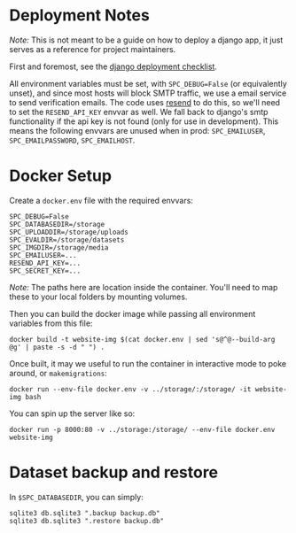 # Deployment Notes 

*Note:* This is not meant to be a guide on how to deploy a django app, it just serves as a reference for project maintainers.  

First and foremost, see the [django deployment checklist](https://docs.djangoproject.com/en/5.2/howto/deployment/checklist/).

All environment variables must be set, with `SPC_DEBUG=False` (or equivalently unset), and since most hosts will block SMTP traffic, we use a email service to send verification emails. The code uses [resend](https://resend.com/) to do this, so we'll need to set the `RESEND_API_KEY` envvar as well. We fall back to django's smtp functionality if the api key is not found (only for use in development). This means the following envvars are unused when in prod: `SPC_EMAILUSER`, `SPC_EMAILPASSWORD`, `SPC_EMAILHOST`. 


# Docker Setup

Create a `docker.env` file with the required envvars:
```
SPC_DEBUG=False
SPC_DATABASEDIR=/storage
SPC_UPLOADDIR=/storage/uploads
SPC_EVALDIR=/storage/datasets
SPC_IMGDIR=/storage/media
SPC_EMAILUSER=...
RESEND_API_KEY=...
SPC_SECRET_KEY=...
```

*Note:* The paths here are location inside the container. You'll need to map these to your local folders by mounting volumes.  


Then you can build the docker image while passing all environment variables from this file:
```
docker build -t website-img $(cat docker.env | sed 's@^@--build-arg @g' | paste -s -d " ") . 
```

Once built, it may we useful to run the container in interactive mode to poke around, or `makemigrations`:
```
docker run --env-file docker.env -v ../storage/:/storage/ -it website-img bash
```

You can spin up the server like so:
```
docker run -p 8000:80 -v ../storage:/storage/ --env-file docker.env website-img 
```


# Dataset backup and restore

In `$SPC_DATABASEDIR`, you can simply:
```
sqlite3 db.sqlite3 ".backup backup.db"
sqlite3 db.sqlite3 ".restore backup.db"
```
